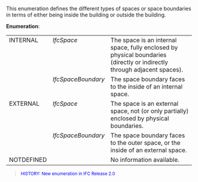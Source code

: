 ﻿This enumeration defines the different types of spaces or space boundaries in terms of either being inside the building or outside the building.

**Enumeration**:

<table cellspacing="2" cellpadding="2">
      <tr>
        <td valign="top" align="left">
          INTERNAL
        </td>
        <td valign="top" align="left">
          <i>IfcSpace</i>
        </td>
        <td valign="top" align="left">
          The space is an internal space, fully enclosed by
          physical boundaries (directly or indirectly through
          adjacent spaces).
        </td>
      </tr>
      <tr>
        <td valign="top" align="left">
           
        </td>
        <td valign="top" align="left">
          <i>IfcSpaceBoundary</i>
        </td>
        <td valign="top" align="left">
          The space boundary faces to the inside of an internal
          space.
        </td>
      </tr>
      <tr>
        <td valign="top" align="left">
          EXTERNAL
        </td>
        <td valign="top" align="left">
          <i>IfcSpace</i>
        </td>
        <td valign="top" align="left">
          The space is an external space, not (or only partially)
          enclosed by physical boundaries.
        </td>
      </tr>
      <tr>
        <td valign="top" align="left">
           
        </td>
        <td valign="top" align="left">
          <i>IfcSpaceBoundary</i>
        </td>
        <td valign="top" align="left">
          The space boundary faces to the outer space, or the
          inside of an external space.
        </td>
      </tr>
      <tr>
        <td valign="top" align="left">
          NOTDEFINED
        </td>
        <td valign="top" align="left">
           
        </td>
        <td valign="top" align="left">
          No information available.
        </td>
      </tr>
    </table>

> <small><font color="#0000FF">HISTORY: New enumeration in
      IFC Release 2.0</font></small>
